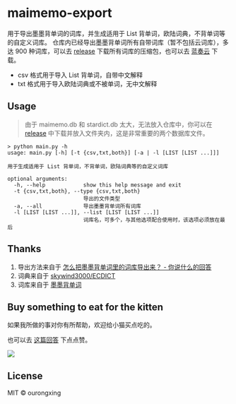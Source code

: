 # maimemo-export
用于导出墨墨背单词的词库，并生成适用于 List 背单词，欧陆词典，不背单词等的自定义词库。
仓库内已经导出墨墨背单词所有自带词库（暂不包括云词库），多达 900 种词库，可以去 [release](https://github.com/ourongxing/maimemo-export/releases/tag/v1.0.0) 下载所有词库的压缩包，也可以去 [蓝奏云](https://busiyi.lanzous.com/ipGmInjmqte) 下载。
- csv 格式用于导入 List 背单词，自带中文解释
- txt 格式用于导入欧陆词典或不被单词，无中文解释
## Usage
> 由于 maimemo.db 和 stardict.db 太大，无法放入仓库中，你可以在 [release](https://github.com/ourongxing/maimemo-export/releases/tag/v1.0.0) 中下载并放入文件夹内，这是非常重要的两个数据库文件。
```shell
> python main.py -h
usage: main.py [-h] [-t {csv,txt,both}] [-a | -l [LIST [LIST ...]]]

用于生成适用于 List 背单词，不背单词，欧陆词典等的自定义词库

optional arguments:
  -h, --help            show this help message and exit
  -t {csv,txt,both}, --type {csv,txt,both}
                        导出的文件类型
  -a, --all             导出墨墨背单词所有词库
  -l [LIST [LIST ...]], --list [LIST [LIST ...]]
                        词库名，可多个，与其他选项配合使用时，该选项必须放在最后
```
## Thanks
1. 导出方法来自于 [怎么把墨墨背单词里的词库导出来？ - 你说什么的回答](https://www.zhihu.com/question/392654371/answer/1345899232)
2. 词典来自于 [skywind3000/ECDICT](https://github.com/skywind3000/ECDICT)
3. 词库来自于 [墨墨背单词](https://www.maimemo.com/)

## Buy something to eat for the kitten
如果我所做的事对你有所帮助，欢迎给小猫买点吃的。

也可以去 [这篇回答](https://www.zhihu.com/question/392654371/answer/1808941219) 下点点赞。

![](https://orxing-top.oss-cn-chengdu.aliyuncs.com/img/download%20%281%29.gif?x-oss-process=style/base_webp)
## License
MIT © ourongxing